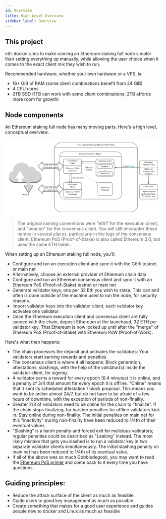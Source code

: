 ```yaml
---
id: Overview
title: High Level Overview.
sidebar_label: Overview
---
```


## This project

eth-docker aims to make running an Ethereum staking full node simpler than setting everything up manually,
while allowing the user choice when it comes to the exact client mix they wish to run.

Recommended hardware, whether your own hardware or a VPS, is:
- 16+ GiB of RAM (some client combinations benefit from 24 GiB)
- 4 CPU cores
- 2TB SSD (1TB can work with some client combinations; 2TB affords more room for growth)

## Node components

An Ethereum staking full node has many moving parts. Here's a high level, conceptual overview.

![Ethereum Node](../../static/img/ethereum-full-node.png)

> The original naming conventions were "eth1" for the execution client, and "beacon"
> for the consensus client. You will still encounter these names in several places,
> particularly in the logs of the consensus client.
> Ethereum PoS (Proof-of-Stake) is also called Ethereum 2.0, but uses the same ETH token.

When setting up an Ethereum staking full node, you'll:

- Configure and run an execution client and sync it with the Görli testnet or main net
- Alternatively, choose an external provider of Ethereum chain data
- Configure and run an Ethereum consensus client and sync it with an Ethereum PoS (Proof-of-Stake) testnet or main net
- Generate validator keys, one per 32 Eth you wish to stake. This can and often is done outside of the
  machine used to run the node, for security reasons.
- Import validator keys into the validator client, each validator key activates one validator
- Once the Ethereum execution client and consensus client are fully synced with the chain, deposit Ethereum
  at the launchpad, 32 ETH per validator key. That Ethereum is now locked up until after the "merge" 
  of Ethereum PoS (Proof-of-Stake) with Ethereum PoW (Proof-of-Work).

Here's what then happens:

- The chain processes the deposit and activates the validators: Your validators start earning rewards
  and penalties.
- The consensus client is where it all happens: Block generation, attestations, slashings, with the help
  of the validator(s) inside the validator client, for signing.
- A validator earns a reward for every epoch (6.4 minutes) it is online, and a penalty of 3/4 that
  amount for every epoch it is offline. "Online" means that it sent its scheduled attestation / block
  proposal. This means you want to be online almost 24/7, but do not have to be afraid of a few hours
  of downtime, with the exception of periods of non-finality.
- Greater 2/3 of validators need to be online for the chain to "finalize". If the chain stops finalizing,
  far harsher penalties for offline validators kick in. Stay online during non-finality. The initial
  penalties on main net for this "inactivity" during non-finality have been reduced to 1/4th of their eventual
  values.
- "Slashing" is a harsh penalty and forced exit for malicious validators; regular penalties could be
  described as "Leaking" instead. The most likely mistake that gets you slashed is to run a validator key
  in two separate validator clients simultaneously. The initial slashing penalty on main net has been reduced
  to 1/4th of its eventual value.
- If all of the above was so much Gobbledegook, you may want to read the [Ethereum PoS primer](https://ethos.dev/beacon-chain/) and come
  back to it every time you have questions. 

## Guiding principles:

- Reduce the attack surface of the client as much as feasible.
- Guide users to good key management as much as possible
- Create something that makes for a good user experience and guides people new to docker and Linux as much as feasible